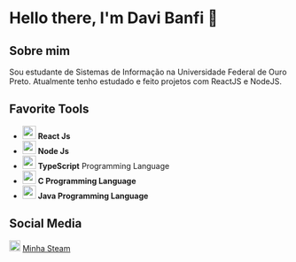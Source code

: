 # Hello there, I'm Davi Banfi 👋

## Sobre mim

Sou estudante de Sistemas de Informação na Universidade Federal de Ouro Preto. Atualmente tenho estudado e feito projetos com ReactJS e NodeJS.

## Favorite Tools

<ul>
  <li> <img src="https://www.flaticon.com/svg/static/icons/svg/1260/1260775.svg" width="24"/> <b> React Js </b> </li>
  <li> <img src="https://www.flaticon.com/svg/static/icons/svg/919/919825.svg" width="24"/> <b> Node Js </b> </li>
  <li> <img src="https://i.ibb.co/PZ2XZgr/ts.png" width="24"/> <b>TypeScript</b> Programming Language </li>
  <li> <img src="https://www.flaticon.com/svg/static/icons/svg/3600/3600912.svg" width="24"/> <b> C Programming Language</b> </li>
  <li> <img src="https://www.flaticon.com/svg/static/icons/svg/226/226777.svg" width="24"/> <b> Java Programming Language</b> </li>
</ul>

## Social Media

<img src="https://www.flaticon.com/svg/static/icons/svg/3/3782.svg" width="20"/> [Minha Steam](https://steamcommunity.com/id/constaxi/)
